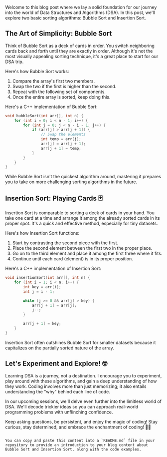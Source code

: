 
Welcome to this blog post where we lay a solid foundation for our journey into the world of Data Structures and Algorithms (DSA). In this post, we'll explore two basic sorting algorithms: Bubble Sort and Insertion Sort.

## The Art of Simplicity: Bubble Sort

Think of Bubble Sort as a deck of cards in order. You switch neighboring cards back and forth until they are exactly in order. Although it's not the most visually appealing sorting technique, it's a great place to start for our DSA trip.

Here's how Bubble Sort works:

1. Compare the array's first two members.
2. Swap the two if the first is higher than the second.
3. Repeat with the following set of components.
4. Once the entire array is sorted, keep doing this.

Here's a C++ implementation of Bubble Sort:

```cpp
void bubbleSort(int arr[], int n) {
    for (int i = 0; i < n - 1; i++) {
        for (int j = 0; j < n - i - 1; j++) {
            if (arr[j] > arr[j + 1]) {
                // Swap the elements
                int temp = arr[j];
                arr[j] = arr[j + 1];
                arr[j + 1] = temp;
            }
        }
    }
}
```

While Bubble Sort isn't the quickest algorithm around, mastering it prepares you to take on more challenging sorting algorithms in the future.

## Insertion Sort: Playing Cards 🃏

Insertion Sort is comparable to sorting a deck of cards in your hand. You take one card at a time and arrange it among the already sorted cards in its proper spot. It's a quick and effective method, especially for tiny datasets.

Here's how Insertion Sort functions:

1. Start by contrasting the second piece with the first.
2. Place the second element between the first two in the proper place.
3. Go on to the third element and place it among the first three where it fits.
4. Continue until each card (element) is in its proper position.

Here's a C++ implementation of Insertion Sort:

```cpp
void insertionSort(int arr[], int n) {
    for (int i = 1; i < n; i++) {
        int key = arr[i];
        int j = i - 1;

        while (j >= 0 && arr[j] > key) {
            arr[j + 1] = arr[j];
            j--;
        }

        arr[j + 1] = key;
    }
}
```

Insertion Sort often outshines Bubble Sort for smaller datasets because it capitalizes on the partially sorted nature of the array.

## Let's Experiment and Explore! 🤓

Learning DSA is a journey, not a destination. I encourage you to experiment, play around with these algorithms, and gain a deep understanding of how they work. Coding involves more than just memorizing; it also entails understanding the "why" behind each line of code.

In our upcoming sessions, we'll delve even further into the limitless world of DSA. We'll decode trickier ideas so you can approach real-world programming problems with unflinching confidence.

Keep asking questions, be persistent, and enjoy the magic of coding! Stay curious, stay determined, and embrace the enchantment of coding! 🌟✨
```

You can copy and paste this content into a `README.md` file in your repository to provide an introduction to your blog content about Bubble Sort and Insertion Sort, along with the code examples.
